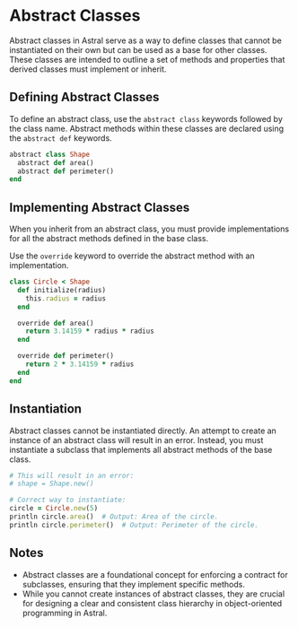 # Abstract Classes

Abstract classes in Astral serve as a way to define classes that cannot be instantiated on their own but can be used as a base for other classes. These classes are intended to outline a set of methods and properties that derived classes must implement or inherit.

## Defining Abstract Classes

To define an abstract class, use the `abstract class` keywords followed by the class name. Abstract methods within these classes are declared using the `abstract def` keywords.

```ruby
abstract class Shape
  abstract def area()
  abstract def perimeter()
end
```

## Implementing Abstract Classes

When you inherit from an abstract class, you must provide implementations for all the abstract methods defined in the base class.

Use the `override` keyword to override the abstract method with an implementation.

```ruby
class Circle < Shape
  def initialize(radius)
    this.radius = radius
  end

  override def area()
    return 3.14159 * radius * radius
  end

  override def perimeter()
    return 2 * 3.14159 * radius
  end
end
```

## Instantiation

Abstract classes cannot be instantiated directly. An attempt to create an instance of an abstract class will result in an error. Instead, you must instantiate a subclass that implements all abstract methods of the base class.

```ruby
# This will result in an error:
# shape = Shape.new()

# Correct way to instantiate:
circle = Circle.new(5)
println circle.area()  # Output: Area of the circle.
println circle.perimeter()  # Output: Perimeter of the circle.
```

## Notes

- Abstract classes are a foundational concept for enforcing a contract for subclasses, ensuring that they implement specific methods.
- While you cannot create instances of abstract classes, they are crucial for designing a clear and consistent class hierarchy in object-oriented programming in Astral.

